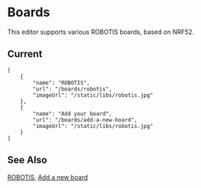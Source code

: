 # Boards

This editor supports various ROBOTIS boards, based on NRF52.

## Current

```codecard
[
    {
        "name": "ROBOTIS",
        "url": "/boards/robotis",
        "imageUrl": "/static/libs/robotis.jpg"
    },    
    {
        "name": "Add your board",
        "url": "/boards/add-a-new-board",
        "imageUrl": "/static/libs/robotis.jpg"
    }
]
```

## See Also

[ROBOTIS](/boards/robotis),
[Add a new board](/boards/add-a-new-board)
